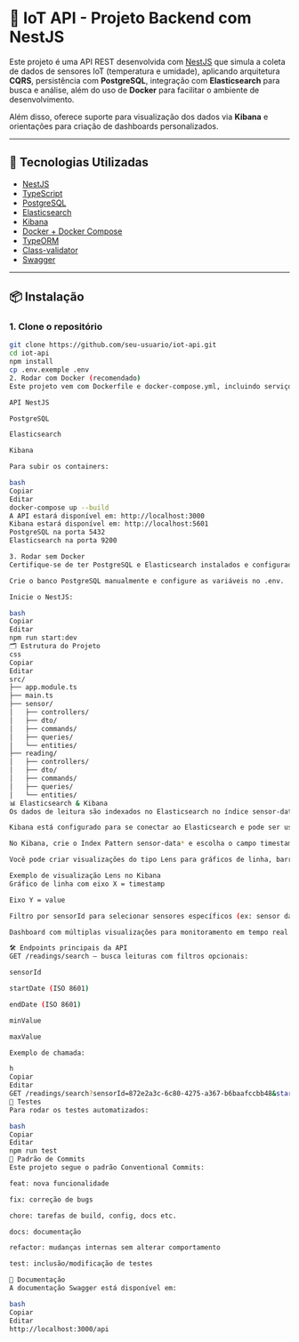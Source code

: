 # 📡 IoT API - Projeto Backend com NestJS

Este projeto é uma API REST desenvolvida com [NestJS](https://nestjs.com/) que simula a coleta de dados de sensores IoT (temperatura e umidade), aplicando arquitetura **CQRS**, persistência com **PostgreSQL**, integração com **Elasticsearch** para busca e análise, além do uso de **Docker** para facilitar o ambiente de desenvolvimento.

Além disso, oferece suporte para visualização dos dados via **Kibana** e orientações para criação de dashboards personalizados.

---

## 🚀 Tecnologias Utilizadas

- [NestJS](https://nestjs.com/)
- [TypeScript](https://www.typescriptlang.org/)
- [PostgreSQL](https://www.postgresql.org/)
- [Elasticsearch](https://www.elastic.co/elasticsearch/)
- [Kibana](https://www.elastic.co/kibana/)
- [Docker + Docker Compose](https://www.docker.com/)
- [TypeORM](https://typeorm.io/)
- [Class-validator](https://github.com/typestack/class-validator)
- [Swagger](https://swagger.io/)

---

## 📦 Instalação

### 1. Clone o repositório

```bash
git clone https://github.com/seu-usuario/iot-api.git
cd iot-api
npm install
cp .env.exemple .env
2. Rodar com Docker (recomendado)
Este projeto vem com Dockerfile e docker-compose.yml, incluindo serviços para:

API NestJS

PostgreSQL

Elasticsearch

Kibana

Para subir os containers:

bash
Copiar
Editar
docker-compose up --build
A API estará disponível em: http://localhost:3000
Kibana estará disponível em: http://localhost:5601
PostgreSQL na porta 5432
Elasticsearch na porta 9200

3. Rodar sem Docker
Certifique-se de ter PostgreSQL e Elasticsearch instalados e configurados.

Crie o banco PostgreSQL manualmente e configure as variáveis no .env.

Inicie o NestJS:

bash
Copiar
Editar
npm run start:dev
🗂 Estrutura do Projeto
css
Copiar
Editar
src/
├── app.module.ts
├── main.ts
├── sensor/
│   ├── controllers/
│   ├── dto/
│   ├── commands/
│   ├── queries/
│   └── entities/
├── reading/
│   ├── controllers/
│   ├── dto/
│   ├── commands/
│   ├── queries/
│   └── entities/
📊 Elasticsearch & Kibana
Os dados de leitura são indexados no Elasticsearch no índice sensor-data.

Kibana está configurado para se conectar ao Elasticsearch e pode ser usado para explorar e visualizar os dados.

No Kibana, crie o Index Pattern sensor-data* e escolha o campo timestamp como base temporal.

Você pode criar visualizações do tipo Lens para gráficos de linha, barras, tabelas e criar dashboards interativos com filtros por sensor, tempo e valor.

Exemplo de visualização Lens no Kibana
Gráfico de linha com eixo X = timestamp

Eixo Y = value

Filtro por sensorId para selecionar sensores específicos (ex: sensor da Estufa)

Dashboard com múltiplas visualizações para monitoramento em tempo real

🛠 Endpoints principais da API
GET /readings/search — busca leituras com filtros opcionais:

sensorId

startDate (ISO 8601)

endDate (ISO 8601)

minValue

maxValue

Exemplo de chamada:

h
Copiar
Editar
GET /readings/search?sensorId=872e2a3c-6c80-4275-a367-b6baafccbb48&startDate=2025-08-01T00:00:00Z&endDate=2025-08-02T00:00:00Z
🧪 Testes
Para rodar os testes automatizados:

bash
Copiar
Editar
npm run test
📌 Padrão de Commits
Este projeto segue o padrão Conventional Commits:

feat: nova funcionalidade

fix: correção de bugs

chore: tarefas de build, config, docs etc.

docs: documentação

refactor: mudanças internas sem alterar comportamento

test: inclusão/modificação de testes

📖 Documentação
A documentação Swagger está disponível em:

bash
Copiar
Editar
http://localhost:3000/api